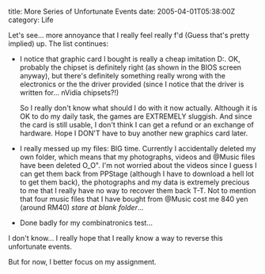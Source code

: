 title: More Series of Unfortunate Events
date: 2005-04-01T05:38:00Z
category: Life

Let's see… more annoyance that I really feel really f'd (Guess that's pretty implied) up. The list continues:

- I notice that graphic card I bought is really a cheap imitation D:. OK, probably the chipset is definitely right (as shown in the BIOS screen anyway), but there's definitely something really wrong with the electronics or the the driver provided (since I notice that the driver is written for… nVidia chipsets?!)

    So I really don't know what should I do with it now actually. Although it is OK to do my daily task, the games are EXTREMELY sluggish. And since the card is still usable, I don't think I can get a refund or an exchange of hardware. Hope I DON'T have to buy another new graphics card later.

- I really messed up my files: BIG time. Currently I accidentally deleted my own folder, which means that my photographs, videos and @Music files have been deleted O\_O". I'm not worried about the videos since I guess I can get them back from PPStage (although I have to download a hell lot to get them back), the photographs and my data is extremely precious to me that I really have no way to recover them back T-T. Not to mention that four music files that I have bought from @Music cost me 840 yen (around RM40) *stare at blank folder*…
- Done badly for my combinatronics test…

I don't know… I really hope that I really know a way to reverse this unfortunate events.

But for now, I better focus on my assignment.
